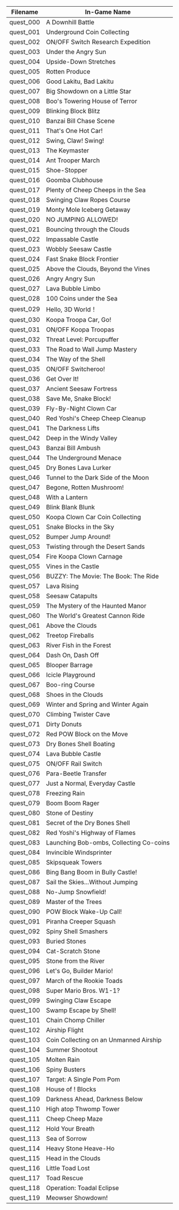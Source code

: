 | Filename | In-Game Name |
|----------|--------------|
| quest_000 | A Downhill Battle |
| quest_001 | Underground Coin Collecting |
| quest_002 | ON/OFF Switch Research Expedition |
| quest_003 | Under the Angry Sun |
| quest_004 | Upside-Down Stretches |
| quest_005 | Rotten Produce |
| quest_006 | Good Lakitu, Bad Lakitu |
| quest_007 | Big Showdown on a Little Star |
| quest_008 | Boo's Towering House of Terror |
| quest_009 | Blinking Block Blitz |
| quest_010 | Banzai Bill Chase Scene |
| quest_011 | That's One Hot Car! |
| quest_012 | Swing, Claw! Swing! |
| quest_013 | The Keymaster |
| quest_014 | Ant Trooper March |
| quest_015 | Shoe-Stopper |
| quest_016 | Goomba Clubhouse |
| quest_017 | Plenty of Cheep Cheeps in the Sea |
| quest_018 | Swinging Claw Ropes Course |
| quest_019 | Monty Mole Iceberg Getaway |
| quest_020 | NO JUMPING ALLOWED! |
| quest_021 | Bouncing through the Clouds |
| quest_022 | Impassable Castle |
| quest_023 | Wobbly Seesaw Castle |
| quest_024 | Fast Snake Block Frontier |
| quest_025 | Above the Clouds, Beyond the Vines |
| quest_026 | Angry Angry Sun |
| quest_027 | Lava Bubble Limbo |
| quest_028 | 100 Coins under the Sea |
| quest_029 | Hello, 3D World！ |
| quest_030 | Koopa Troopa Car, Go! |
| quest_031 | ON/OFF Koopa Troopas |
| quest_032 | Threat Level: Porcupuffer |
| quest_033 | The Road to Wall Jump Mastery |
| quest_034 | The Way of the Shell |
| quest_035 | ON/OFF Switcheroo! |
| quest_036 | Get Over It! |
| quest_037 | Ancient Seesaw Fortress |
| quest_038 | Save Me, Snake Block! |
| quest_039 | Fly-By-Night Clown Car |
| quest_040 | Red Yoshi's Cheep Cheep Cleanup |
| quest_041 | The Darkness Lifts |
| quest_042 | Deep in the Windy Valley |
| quest_043 | Banzai Bill Ambush |
| quest_044 | The Underground Menace |
| quest_045 | Dry Bones Lava Lurker |
| quest_046 | Tunnel to the Dark Side of the Moon |
| quest_047 | Begone, Rotten Mushroom! |
| quest_048 | With a Lantern |
| quest_049 | Blink Blank Blunk |
| quest_050 | Koopa Clown Car Coin Collecting |
| quest_051 | Snake Blocks in the Sky |
| quest_052 | Bumper Jump Around! |
| quest_053 | Twisting through the Desert Sands |
| quest_054 | Fire Koopa Clown Carnage |
| quest_055 | Vines in the Castle |
| quest_056 | BUZZY: The Movie: The Book: The Ride |
| quest_057 | Lava Rising |
| quest_058 | Seesaw Catapults |
| quest_059 | The Mystery of the Haunted Manor |
| quest_060 | The World's Greatest Cannon Ride |
| quest_061 | Above the Clouds |
| quest_062 | Treetop Fireballs |
| quest_063 | River Fish in the Forest |
| quest_064 | Dash On, Dash Off |
| quest_065 | Blooper Barrage |
| quest_066 | Icicle Playground |
| quest_067 | Boo-ring Course |
| quest_068 | Shoes in the Clouds |
| quest_069 | Winter and Spring and Winter Again |
| quest_070 | Climbing Twister Cave |
| quest_071 | Dirty Donuts |
| quest_072 | Red POW Block on the Move |
| quest_073 | Dry Bones Shell Boating |
| quest_074 | Lava Bubble Castle |
| quest_075 | ON/OFF Rail Switch |
| quest_076 | Para-Beetle Transfer |
| quest_077 | Just a Normal, Everyday Castle |
| quest_078 | Freezing Rain |
| quest_079 | Boom Boom Rager |
| quest_080 | Stone of Destiny |
| quest_081 | Secret of the Dry Bones Shell |
| quest_082 | Red Yoshi's Highway of Flames |
| quest_083 | Launching Bob-ombs, Collecting Co-coins |
| quest_084 | Invincible Windsprinter |
| quest_085 | Skipsqueak Towers |
| quest_086 | Bing Bang Boom in Bully Castle! |
| quest_087 | Sail the Skies...Without Jumping |
| quest_088 | No-Jump Snowfield! |
| quest_089 | Master of the Trees |
| quest_090 | POW Block Wake-Up Call! |
| quest_091 | Piranha Creeper Squash |
| quest_092 | Spiny Shell Smashers |
| quest_093 | Buried Stones |
| quest_094 | Cat-Scratch Stone |
| quest_095 | Stone from the River |
| quest_096 | Let's Go, Builder Mario! |
| quest_097 | March of the Rookie Toads |
| quest_098 | Super Mario Bros. W1-1? |
| quest_099 | Swinging Claw Escape |
| quest_100 | Swamp Escape by Shell! |
| quest_101 | Chain Chomp Chiller |
| quest_102 | Airship Flight |
| quest_103 | Coin Collecting on an Unmanned Airship |
| quest_104 | Summer Shootout |
| quest_105 | Molten Rain |
| quest_106 | Spiny Busters |
| quest_107 | Target: A Single Pom Pom |
| quest_108 | House of ! Blocks |
| quest_109 | Darkness Ahead, Darkness Below |
| quest_110 | High atop Thwomp Tower |
| quest_111 | Cheep Cheep Maze |
| quest_112 | Hold Your Breath |
| quest_113 | Sea of Sorrow |
| quest_114 | Heavy Stone Heave-Ho |
| quest_115 | Head in the Clouds |
| quest_116 | Little Toad Lost |
| quest_117 | Toad Rescue |
| quest_118 | Operation: Toadal Eclipse |
| quest_119 | Meowser Showdown! |
